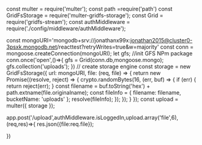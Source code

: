 
const multer = require('multer');
const path =require('path')
const GridFsStorage = require('multer-gridfs-storage');
const Grid = require('gridfs-stream');
const authMiddleware = require('./config/middleware/authMiddleware');


const mongoURI='mongodb+srv://jonathanx99x:jonathan2015@cluster0-3psxk.mongodb.net/reacttest?retryWrites=true&w=majority'
const conn = mongoose.createConnection(mongoURI);
let gfs;
//init GFS NPm package
conn.once('open',()=>{
 gfs = Grid(conn.db,mongoose.mongo);
 gfs.collection('uploads');
})
// create storage engine
const storage = new GridFsStorage({
    url: mongoURI,
    file: (req, file) => {
      return new Promise((resolve, reject) => {
        crypto.randomBytes(16, (err, buf) => {
          if (err) {
            return reject(err);
          }
          const filename = buf.toString('hex') + path.extname(file.originalname);
          const fileInfo = {
            filename: filename,
            bucketName: 'uploads'
          };
          resolve(fileInfo);
        });
      });
    }
  });
const upload = multer({ storage });

app.post('/upload',authMiddleware.isLoggedIn,upload.array('file',6),(req,res)=>{
          res.json({file:req.file});
          
})
